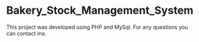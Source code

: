 # Bakery_Stock_Management_System
This project was developed using PHP and MySql. For any questions you can contact me.
